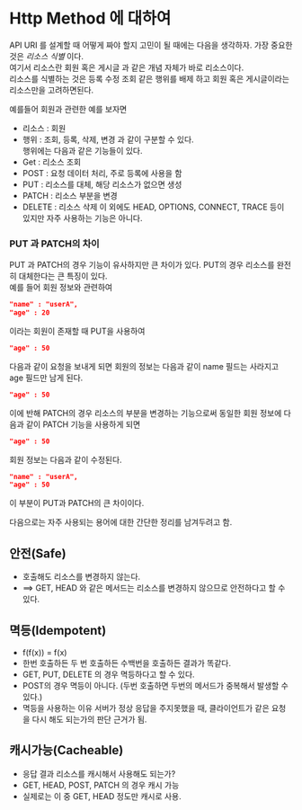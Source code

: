# Http Method 에 대하여

API URI 를 설계할 때 어떻게 짜야 할지 고민이 될 때에는 다음을 생각하자. 
가장 중요한 것은 *리소스 식별* 이다.   
여기서 리소스란 회원 혹은 게시글 과 같은 개념 자체가 바로 리소스이다.  
리소스를 식별하는 것은 등록 수정 조회 같은 행위를 배제 하고 회원 혹은 게시글이라는 리소스만을 고려하면된다.  

예를들어 회원과 관련한 예를 보자면   
* 리소스 : 회원
* 행위 : 조회, 등록, 삭제, 변경
과 같이 구분할 수 있다.   
행위에는 다음과 같은 기능들이 있다. 
* Get : 리소스 조회
* POST : 요청 데이터 처리, 주로 등록에 사용을 함
* PUT : 리소스를 대체, 해당 리소스가 없으면 생성
* PATCH : 리소스 부분을 변경
* DELETE : 리소스 삭제 
이 외에도 HEAD, OPTIONS, CONNECT, TRACE 등이 있지만 자주 사용하는 기능은 아니다.   

### PUT 과 PATCH의 차이 
PUT 과 PATCH의 경우 기능이 유사하지만 큰 차이가 있다. 
PUT의 경우 리소스를 완전히 대체한다는 큰 특징이 있다.    
예를 들어 회원 정보와 관련하여 
```json
"name" : "userA",
"age" : 20
```
이라는 회원이 존재할 때 PUT을 사용하여 
```json
"age" : 50
```
다음과 같이 요청을 보내게 되면 
회원의 정보는 다음과 같이 name 필드는 사라지고 age 필드만 남게 된다. 
```json
"age" : 50
```
이에 반해 PATCH의 경우 리소스의 부분을 변경하는 기능으로써 동일한 회원 정보에 다음과 같이 PATCH 기능을 사용하게 되면
```json
"age" : 50
```
회원 정보는 다음과 같이 수정된다.
```json
"name" : "userA",
"age" : 50
```
이 부분이 PUT과 PATCH의 큰 차이이다.    

다음으로는 자주 사용되는 용어에 대한 간단한 정리를 남겨두려고 함.
## 안전(Safe)
* 호출해도 리소스를 변경하지 않는다. 
* ==> GET, HEAD 와 같은 메서드는 리소스를 변경하지 않으므로 안전하다고 할 수 있다. 

## 멱등(Idempotent)
* f(f(x)) = f(x)
* 한번 호출하든 두 번 호출하든 수백번을 호출하든 결과가 똑같다. 
* GET, PUT, DELETE 의 경우 멱등하다고 할 수 있다.
* POST의 경우 멱등이 아니다. (두번 호출하면 두번의 메서드가 중복해서 발생할 수 있다.)
* 멱등을 사용하는 이유 서버가 정상 응답을 주지못했을 때, 클라이언트가 같은 요청을 다시 해도 되는가의 판단 근거가 됨. 

## 캐시가능(Cacheable)
* 응답 결과 리소스를 캐시해서 사용해도 되는가? 
* GET, HEAD, POST, PATCH 의 경우 캐시 가능 
* 실제로는 이 중 GET, HEAD 정도만 캐시로 사용.

